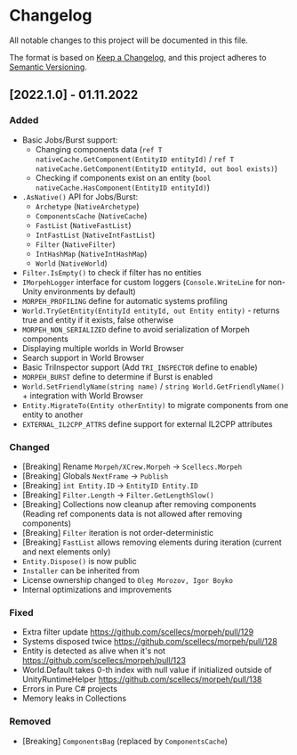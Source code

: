 # Changelog
All notable changes to this project will be documented in this file.

The format is based on [Keep a Changelog](https://keepachangelog.com/en/1.0.0/),
and this project adheres to [Semantic Versioning](https://semver.org/spec/v2.0.0.html).

## [2022.1.0] - 01.11.2022
### Added
- Basic Jobs/Burst support:
  - Changing components data (`ref T nativeCache.GetComponent(EntityID entityId)` / `ref T nativeCache.GetComponent(EntityID entityId, out bool exists)`)
  - Checking if components exist on an entity (`bool nativeCache.HasComponent(EntityID entityId)`)
- `.AsNative()` API for Jobs/Burst:
  - `Archetype` (`NativeArchetype`)
  - `ComponentsCache` (`NativeCache`)
  - `FastList` (`NativeFastList`)
  - `IntFastList` (`NativeIntFastList`)
  - `Filter` (`NativeFilter`)
  - `IntHashMap` (`NativeIntHashMap`)
  - `World` (`NativeWorld`)
- `Filter.IsEmpty()` to check if filter has no entities
- `IMorpehLogger` interface for custom loggers (`Console.WriteLine` for non-Unity environments by default)
- `MORPEH_PROFILING` define for automatic systems profiling
- `World.TryGetEntity(EntityId entityId, out Entity entity)` - returns true and entity if it exists, false otherwise
- `MORPEH_NON_SERIALIZED` define to avoid serialization of Morpeh components
- Displaying multiple worlds in World Browser
- Search support in World Browser
- Basic TriInspector support (Add `TRI_INSPECTOR` define to enable)
- `MORPEH_BURST` define to determine if Burst is enabled
- `World.SetFriendlyName(string name)` / `string World.GetFriendlyName()` + integration with World Browser
- `Entity.MigrateTo(Entity otherEntity)` to migrate components from one entity to another
- `EXTERNAL_IL2CPP_ATTRS` define support for external IL2CPP attributes

### Changed
- [Breaking] Rename `Morpeh/XCrew.Morpeh` -> `Scellecs.Morpeh`
- [Breaking] Globals `NextFrame` -> `Publish`
- [Breaking] `int Entity.ID` -> `EntityID Entity.ID`
- [Breaking] `Filter.Length` -> `Filter.GetLengthSlow()`
- [Breaking] Collections now cleanup after removing components (Reading ref components data is not allowed after removing components)
- [Breaking] `Filter` iteration is not order-deterministic
- [Breaking] `FastList` allows removing elements during iteration (current and next elements only)
- `Entity.Dispose()` is now public
- `Installer` can be inherited from
- License ownership changed to `Oleg Morozov, Igor Boyko`
- Internal optimizations and improvements

### Fixed
- Extra filter update https://github.com/scellecs/morpeh/pull/129
- Systems disposed twice https://github.com/scellecs/morpeh/pull/128
- Entity is detected as alive when it's not https://github.com/scellecs/morpeh/pull/123
- World.Default takes 0-th index with null value if initialized outside of UnityRuntimeHelper https://github.com/scellecs/morpeh/pull/138
- Errors in Pure C# projects
- Memory leaks in Collections

### Removed
- [Breaking] `ComponentsBag` (replaced by `ComponentsCache`)